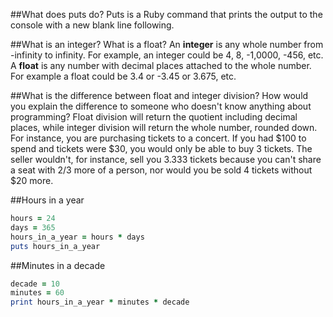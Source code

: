 ##What does puts do?
Puts is a Ruby command that prints the output to the console with a new blank line following. 

##What is an integer? What is a float?
An <b>integer</b> is any whole number from -infinity to infinity. For example, an integer could be 4, 8, -1,0000, -456, etc.
<br>
A <b>float</b> is any number with decimal places attached to the whole number. For example a float could be 3.4 or -3.45 or 3.675, etc.

##What is the difference between float and integer division? How would you explain the difference to someone who doesn't know anything about programming?
Float division will return the quotient including decimal places, while integer division will return the whole number, rounded down. For instance, you are purchasing tickets to a concert. If you had $100 to spend and tickets were $30, you would only be able to buy 3 tickets. The seller wouldn't, for instance, sell you 3.333 tickets because you can't share a seat with 2/3 more of a person, nor would you be sold 4 tickets without $20 more.

##Hours in a year
```ruby
hours = 24
days = 365
hours_in_a_year = hours * days
puts hours_in_a_year
```

##Minutes in a decade
```ruby
decade = 10
minutes = 60
print hours_in_a_year * minutes * decade
```
